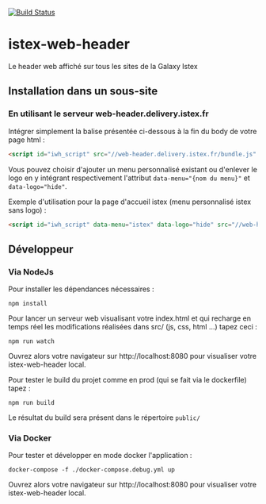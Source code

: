 [![Build Status](https://travis-ci.org/istex/istex-web-header.svg?branch=master)](https://travis-ci.org/istex/istex-web-header)
# istex-web-header

Le header web affiché sur tous les sites de  la Galaxy Istex

## Installation dans un sous-site

### En utilisant le serveur web-header.delivery.istex.fr

Intégrer simplement la balise présentée ci-dessous à la fin du body de votre page html :
```html
<script id="iwh_script" src="//web-header.delivery.istex.fr/bundle.js" ></script>
```
Vous pouvez choisir d'ajouter un menu personnalisé existant ou d'enlever le logo en y intégrant respectivement l'attribut `data-menu="{nom du menu}"` et `data-logo="hide"`.

Exemple d'utilisation pour la page d'accueil istex (menu personnalisé istex sans logo) :
```html
<script id="iwh_script" data-menu="istex" data-logo="hide" src="//web-header.delivery.istex.fr/bundle.js" ></script>
```

## Développeur

### Via NodeJs

Pour installer les dépendances nécessaires :
```
npm install
```

Pour lancer un serveur web visualisant votre index.html et qui recharge en temps réel les modifications réalisées dans src/ (js, css, html ...) tapez ceci :
```
npm run watch
```
Ouvrez alors votre navigateur sur http://localhost:8080 pour visualiser votre istex-web-header local.

Pour tester le build du projet comme en prod (qui se fait via le dockerfile) tapez :
```
npm run build
```
Le résultat du build sera présent dans le répertoire `public/`

### Via Docker

Pour tester et développer en mode docker l'application :
```
docker-compose -f ./docker-compose.debug.yml up
```
Ouvrez alors votre navigateur sur http://localhost:8080 pour visualiser votre istex-web-header local.